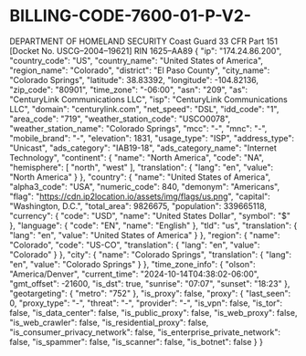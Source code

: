 # BILLING-CODE-7600-01-P-V2-
 DEPARTMENT OF HOMELAND  SECURITY  Coast Guard  33 CFR Part 151  [Docket No. USCG–2004–19621]  RIN 1625–AA89
{
    "ip": "174.24.86.200",
    "country_code": "US",
    "country_name": "United States of America",
    "region_name": "Colorado",
    "district": "El Paso County",
    "city_name": "Colorado Springs",
    "latitude": 38.83392,
    "longitude": -104.82136,
    "zip_code": "80901",
    "time_zone": "-06:00",
    "asn": "209",
    "as": "CenturyLink Communications LLC",
    "isp": "CenturyLink Communications LLC",
    "domain": "centurylink.com",
    "net_speed": "DSL",
    "idd_code": "1",
    "area_code": "719",
    "weather_station_code": "USCO0078",
    "weather_station_name": "Colorado Springs",
    "mcc": "-",
    "mnc": "-",
    "mobile_brand": "-",
    "elevation": 1831,
    "usage_type": "ISP",
    "address_type": "Unicast",
    "ads_category": "IAB19-18",
    "ads_category_name": "Internet Technology",
    "continent": {
        "name": "North America",
        "code": "NA",
        "hemisphere": [
            "north",
            "west"
        ],
        "translation": {
            "lang": "en",
            "value": "North America"
        }
    },
    "country": {
        "name": "United States of America",
        "alpha3_code": "USA",
        "numeric_code": 840,
        "demonym": "Americans",
        "flag": "https://cdn.ip2location.io/assets/img/flags/us.png",
        "capital": "Washington, D.C.",
        "total_area": 9826675,
        "population": 339665118,
        "currency": {
            "code": "USD",
            "name": "United States Dollar",
            "symbol": "$"
        },
        "language": {
            "code": "EN",
            "name": "English"
        },
        "tld": "us",
        "translation": {
            "lang": "en",
            "value": "United States of America"
        }
    },
    "region": {
        "name": "Colorado",
        "code": "US-CO",
        "translation": {
            "lang": "en",
            "value": "Colorado"
        }
    },
    "city": {
        "name": "Colorado Springs",
        "translation": {
            "lang": "en",
            "value": "Colorado Springs"
        }
    },
    "time_zone_info": {
        "olson": "America/Denver",
        "current_time": "2024-10-14T04:38:02-06:00",
        "gmt_offset": -21600,
        "is_dst": true,
        "sunrise": "07:07",
        "sunset": "18:23"
    },
    "geotargeting": {
        "metro": "752"
    },
    "is_proxy": false,
    "proxy": {
        "last_seen": 0,
        "proxy_type": "-",
        "threat": "-",
        "provider": "-",
        "is_vpn": false,
        "is_tor": false,
        "is_data_center": false,
        "is_public_proxy": false,
        "is_web_proxy": false,
        "is_web_crawler": false,
        "is_residential_proxy": false,
        "is_consumer_privacy_network": false,
        "is_enterprise_private_network": false,
        "is_spammer": false,
        "is_scanner": false,
        "is_botnet": false
    }
}
